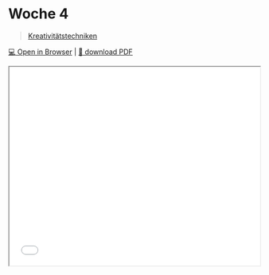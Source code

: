 # Woche 4

> [Kreativitätstechniken](../themen/kreativitaetstechniken.md)

[:computer: Open in Browser](pathname:///slides/woche-4) | [:floppy_disk: download PDF](pathname:///slides/woche-4.pdf) 

<iframe src="/bbzbl-modul-431/slides/woche-4" width="100%" height="400px"></iframe> 
